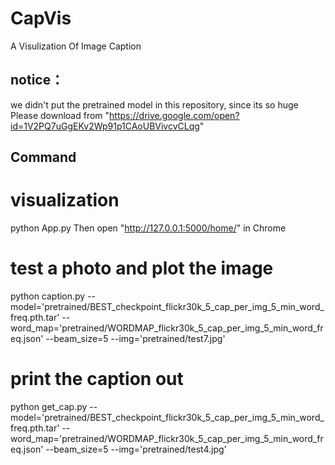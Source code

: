 # CapVis
A Visulization Of Image Caption

## notice：
we didn't put the pretrained model in this repository, since its so huge
Please download from "https://drive.google.com/open?id=1V2PQ7uGgEKv2Wp91p1CAoUBVivcvCLqg"

## Command
# visualization
python App.py
Then open "http://127.0.0.1:5000/home/" in Chrome

# test a photo and plot the image
python caption.py --model='pretrained/BEST_checkpoint_flickr30k_5_cap_per_img_5_min_word_freq.pth.tar' --word_map='pretrained/WORDMAP_flickr30k_5_cap_per_img_5_min_word_freq.json' --beam_size=5 --img='pretrained/test7.jpg'

# print the caption out
python get_cap.py --model='pretrained/BEST_checkpoint_flickr30k_5_cap_per_img_5_min_word_freq.pth.tar' --word_map='pretrained/WORDMAP_flickr30k_5_cap_per_img_5_min_word_freq.json' --beam_size=5 --img='pretrained/test4.jpg'
